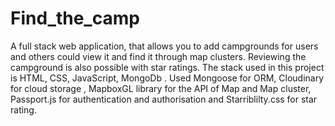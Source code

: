 # Find_the_camp

A full stack web application, that allows you to add campgrounds for  users and others could view it and find it through map clusters. Reviewing the campground is also possible with star ratings. The stack used in this project is HTML, CSS, JavaScript, MongoDb . Used  Mongoose for ORM, Cloudinary for cloud storage , MapboxGL library for the API of Map and Map cluster, Passport.js for authentication and authorisation and Starriblilty.css for star rating.
